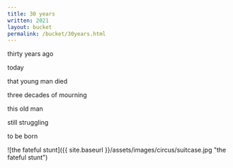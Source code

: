 ```yaml
---
title: 30 years
written: 2021
layout: bucket
permalink: /bucket/30years.html
---
```


<div class="poem">
thirty years ago

today

that young man died

three decades of mourning

this old man

still struggling

to be born
</div>

![the fateful stunt]({{ site.baseurl }}/assets/images/circus/suitcase.jpg "the fateful stunt")

